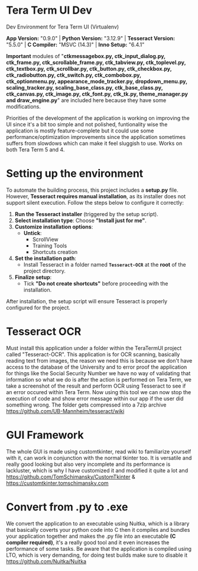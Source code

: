 # Tera Term UI Dev
Dev Environment for Tera Term UI (Virtualenv)

**App Version:** "0.9.0" | **Python Version:** "3.12.9" | **Tesseract Version:** "5.5.0" | **C Compiler:** "MSVC (14.3)" | **Inno Setup:** "6.4.1"

**Important** modules of "**ctkmessagebox.py, ctk_input_dialog.py, ctk_frame.py, ctk_scrollable_frame.py, ctk_tabview.py, ctk_toplevel.py,
ctk_textbox.py, ctk_scrollbar.py, ctk_button.py, ctk_checkbox.py, ctk_radiobutton.py, ctk_switch.py, ctk_combobox.py, ctk_optionmenu.py, 
appearance_mode_tracker.py, dropdown_menu.py, scaling_tracker.py, scaling_base_class.py, ctk_base_class.py, ctk_canvas.py, 
ctk_image.py, ctk_font.py, ctk_tk.py, theme_manager.py and draw_engine.py**" 
are included here because they have some modifications.

Priorities of the development of the application is working on improving the UI since it's a bit too simple and not polished,
funtionality wise the application is mostly feature-complete but it could use some performance/optimization improvements since
the application sometimes suffers from slowdows which can make it feel sluggish to use. Works on both Tera Term 5 and 4.

# Setting up the environment
To automate the building process, this project includes a **setup.py** file. However, **Tesseract requires manual installation**, 
as its installer does not support silent execution. Follow the steps below to configure it correctly:

1. **Run the Tesseract installer** (triggered by the setup script).
2. **Select installation type**: Choose **"Install just for me"**.
3. **Customize installation options**:
   - **Untick**:
     - ScrollView
     - Training Tools
     - Shortcuts creation
4. **Set the installation path**:
   - Install Tesseract in a folder named **`Tesseract-OCR`** at the **root** of the project directory.
5. **Finalize setup**:
   - Tick **"Do not create shortcuts"** before proceeding with the installation.

After installation, the setup script will ensure Tesseract is properly configured for the project.

# Tesseract OCR
Must install this application under a folder within the TeraTermUI project called "Tesseract-OCR".
This application is for OCR scanning, basically reading text from images, the reason we need this is
because we don't have access to the database of the University and to error proof the application for things like
the Social Security Number we have no way of validating that information so what we do is after the action is performed on Tera Term,
we take a screenshot of the result and perform OCR using Tesseract to see if an error occured within Tera Term. 
Now using this tool we can now stop the execution of code and show error message within our app if the user did something wrong. 
The folder gets compressed into a 7zip archive
https://github.com/UB-Mannheim/tesseract/wiki

# GUI Framework
The whole GUI is made using customtkinter, read wiki to familiarize yourself with it, can work in conjunction with the normal tkinter too.
It is versatile and really good looking but also very incomplete and its performance is lackluster, which is why I have customized it and modified it quite a lot and
https://github.com/TomSchimansky/CustomTkinter & https://customtkinter.tomschimansky.com
      
# Convert from .py to .exe
We convert the application to an executable using Nuitka, which is a library that basically coverts your python code into C then it compiles and bundles your application together
and makes the .py file into an executable **(C compiler required)**, it's a really good tool and it even increases the performance of some tasks. Be aware that the application is compiled using LTO, 
which is very demanding, for doing test builds make sure to disable it https://github.com/Nuitka/Nuitka 
